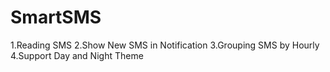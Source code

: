 # SmartSMS

1.Reading SMS
2.Show New SMS in Notification
3.Grouping SMS by Hourly
4.Support Day and Night Theme
